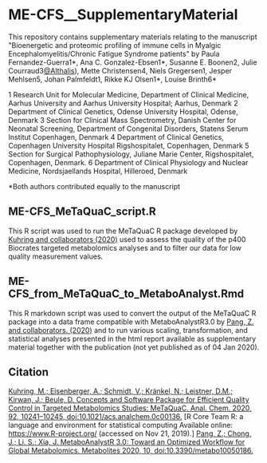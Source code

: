 # ME-CFS__SupplementaryMaterial

This repository contains supplementary materials relating to the manuscript 
"Bioenergetic and proteomic profiling of immune cells in Myalgic Encephalomyelitis/Chronic Fatigue Syndrome patients"
by Paula Fernandez-Guerra1*, Ana C. Gonzalez-Ebsen1*, Susanne E. Boonen2, Julie Courraud3[@Althalis](https://github.com/Althalis)), Mette Christensen4, Niels Gregersen1, Jesper Mehlsen5, Johan Palmfeldt1, Rikke KJ Olsen1*, Louise Brinth6*

1 Research Unit for Molecular Medicine, Department of Clinical Medicine, Aarhus University and Aarhus University Hospital; Aarhus, Denmark
2 Department of Clinical Genetics, Odense University Hospital, Odense, Denmark 
3 Section for Clinical Mass Spectrometry, Danish Center for Neonatal Screening, Department of Congenital Disorders, Statens Serum Institut Copenhagen, Denmark
4 Department of Clinical Genetics, Copenhagen University Hospital Rigshospitalet, Copenhagen, Denmark
5 Section for Surgical Pathophysiology, Juliane Marie Center, Rigshospitalet, Copenhagen, Denmark.
6 Department of Clinical Physiology and Nuclear Medicine, Nordsjaellands Hospital, Hilleroed, Denmark

*Both authors contributed equally to the manuscript


## ME-CFS_MeTaQuaC_script.R

This R script was used to run the MeTaQuaC R package developed by [Kuhring and collaborators (2020)](https://pubs.acs.org/doi/abs/10.1021/acs.analchem.0c00136) 
used to assess the quality of the p400 Biocrates targeted metabolomics analyses and to filter our data for low quality measurement values.

## ME-CFS_from_MeTaQuaC_to_MetaboAnalyst.Rmd

This R markdown script was used to convert the output of the MeTaQuaC R package into a data frame compatible with MetaboAnalystR3.0 by [Pang, Z. and collaborators. (2020)](https://pubmed.ncbi.nlm.nih.gov/32392884/)
and to run various scaling, transformation, and statistical analyses presented in the html report available as supplementary material together with the publication (not yet published as of 04 Jan 2020).


## Citation
[Kuhring, M.; Eisenberger, A.; Schmidt, V.; Kränkel, N.; Leistner, D.M.; Kirwan, J.; Beule, D. Concepts and Software Package for Efficient Quality Control in Targeted Metabolomics Studies: MeTaQuaC. Anal. Chem. 2020, 92, 10241–10245, doi:10.1021/acs.analchem.0c00136.](https://pubs.acs.org/doi/abs/10.1021/acs.analchem.0c00136)
[R Core Team R: a language and environment for statistical computing Available online: https://www.R-project.org/ (accessed on Nov 21, 2019).]
[Pang, Z.; Chong, J.; Li, S.; Xia, J. MetaboAnalystR 3.0: Toward an Optimized Workflow for Global Metabolomics. Metabolites 2020, 10, doi:10.3390/metabo10050186.](https://pubmed.ncbi.nlm.nih.gov/32392884/)
